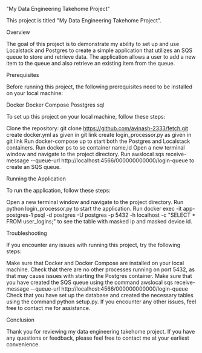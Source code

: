 "My Data Engineering Takehome Project"

This project is titled "My Data Engineering  Takehome Project".

Overview

The goal of this project is to demonstrate my ability to set up and use Localstack and Postgres to create a simple application that utilizes an SQS queue to store and retrieve data. The application allows a user to add a new item to the queue and also retrieve an existing item from the queue.

Prerequisites

Before running this project, the following prerequisites need to be installed on your local machine:

Docker
Docker Compose
Posstgres sql

To set up this project on your local machine, follow these steps:

Clone the repository: git clone https://github.com/avinash-2333/fetch.git
create docker.yml as given in git link
create login_processor.py as given in git link
Run docker-compose up to start both the Postgres and Localstack containers.
Run docker ps to se container name,id
Open a new terminal window and navigate to the project directory.
Run awslocal sqs receive-message --queue-url http://localhost:4566/000000000000/login-queue to create an SQS queue.

Running the Application

To run the application, follow these steps:

Open a new terminal window and navigate to the project directory.
Run python login_processor.py to start the application.
Run docker exec -it app-postgres-1 psql -d postgres -U postgres -p 5432 -h localhost -c "SELECT * FROM user_logins;" to see the table with masked ip and masked device id.

Troubleshooting

If you encounter any issues with running this project, try the following steps:

Make sure that Docker and Docker Compose are installed on your local machine.
Check that there are no other processes running on port 5432, as that may cause issues with starting the Postgres container.
Make sure that you have created the SQS queue using the command awslocal sqs receive-message --queue-url http://localhost:4566/000000000000/login-queue
Check that you have set up the database and created the necessary tables using the command python setup.py.
If you encounter any other issues, feel free to contact me for assistance.

Conclusion

Thank you for reviewing my data engineering takehome project. If you have any questions or feedback, please feel free to contact me at your earliest convenience.


